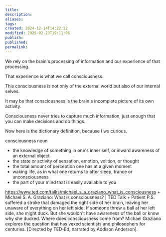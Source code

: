 ```yaml
---
title: 
description: 
aliases: 
tags: 
created: 2024-12-14T14:22:22
modified: 2025-02-23T19:11:06
publish: 
published: 
permalink: 
---
```



We rely on the brain's processing of information and our experience of that processing.

That experience is what we call consciousness.

This consciousness is not only of the external world but also of our internal selves.

It may be that consciousness is the brain's incomplete picture of its own activity.

Consciousness never tries to capture much information, just enough that you can make decisions and do things.


Now here is the dictionary definition, because I ws curious.

consciousness
noun
- the knowledge of something in one's inner self, or inward awareness of an external object
- the state or activity of sensation, emotion, volition, or thought
- the total amount of perception one has at a given moment
- waking life, as in what one returns to after sleep, trance or unconsciousness
- the part of your mind that is easily available to you


https://www.ted.com/talks/michael_s_a_graziano_what_is_consciousness + Michael S. A. Graziano: What is consciousness? | TED Talk + Patient P.S. suffered a stroke that damaged the right side of her brain, leaving her unaware of everything on her left side. If someone threw a ball at her left side, she might duck. But she wouldn't have awareness of the ball or know why she ducked. Where does consciousness come from? Michael Graziano explores the question that has vexed scientists and philosophers for centuries. [Directed by TED-Ed, narrated by Addison Anderson].
